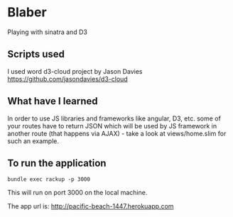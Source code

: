 # Blaber
Playing with sinatra and D3

## Scripts used
I used word d3-cloud project by Jason Davies
https://github.com/jasondavies/d3-cloud

## What have I learned
In order to use JS libraries and frameworks like angular, D3, etc. some of your routes have to return JSON which will be used by JS framework in another route (that happens via AJAX) - take a look at views/home.slim for such an example.

## To run the application 
`bundle exec rackup -p 3000`

This will run on port 3000 on the local machine.

The app url is: http://pacific-beach-1447.herokuapp.com
